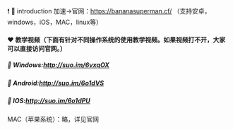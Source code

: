 :exclamation: :balloon: introduction 加速->官网：https://bananasuperman.cf/ （支持安卓，windows，iOS，MAC，linux等）
#### :heart: 教学视频（下面有针对不同操作系统的使用教学视频。如果视频打不开，大家可以直接访问官网。）
##### :red_circle: Windows:http://suo.im/6vxqOX
##### :red_circle: Android:http://suo.im/6o1dVS
##### :red_circle: IOS:http://suo.im/6o1dPU
MAC（苹果系统）：略，详见官网
